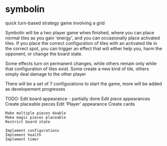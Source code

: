 # symbolin
quick turn-based strategy game involving a grid

Symbolin will be a two player game when finished, where you can place normal tiles as you gain 'energy', and you can occasionally place activated tiles. If you place the correct configuration of tiles with an activated tile in the correct spot, you can trigger an effect that will either help you, harm the opponent, or change the board state.

Some effects turn on permanent changes, while others remain only while that configuration of tiles exist. Some create a new kind of tile, others simply deal damage to the other player

There will be a set of 7 configurations to start the game, more will be added as developement progresses

TODO:
    Edit board appearance - partially done
    Edit piece appearances
        Create placeable pieces
        Edit 'Player' appearance
    Create cards

    Make multiple pieces doable
    Make magic pieces placeable
    Restrict board state

    Implement configurations
    Implement health
    Implement timer